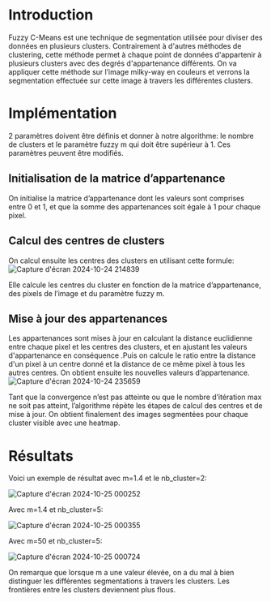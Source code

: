 # Introduction

Fuzzy C-Means est une technique de segmentation utilisée pour diviser des données en plusieurs clusters. Contrairement à d'autres méthodes de clustering, cette méthode permet à chaque point de données d'appartenir à plusieurs clusters avec des degrés d'appartenance différents. On va appliquer cette méthode sur l’image milky-way en couleurs et verrons la segmentation effectuée sur cette image à travers les différentes clusters.

# Implémentation
2 paramètres doivent être définis et donner à notre algorithme: le nombre de clusters et le paramètre fuzzy m qui doit être supérieur à 1. Ces paramètres peuvent être modifiés.

## Initialisation de la matrice d’appartenance
On initialise la matrice d’appartenance dont les valeurs sont comprises entre 0 et 1, et que la somme des appartenances soit égale à 1 pour chaque pixel.

## Calcul des centres de clusters
On calcul ensuite les centres des clusters en utilisant cette formule:
![Capture d'écran 2024-10-24 214839](https://github.com/user-attachments/assets/2013aec8-c449-4507-9487-8f2164108d8b)

Elle calcule les centres du cluster en fonction de la matrice d’appartenance, des pixels de l’image et du paramètre fuzzy m.

## Mise à jour des appartenances
Les appartenances sont mises à jour en calculant la distance euclidienne entre chaque pixel et les centres des clusters, et en ajustant les valeurs d'appartenance en conséquence .Puis on calcule le ratio entre la distance d'un pixel à un centre donné et la distance de ce même pixel à tous les autres centres. On obtient ensuite les nouvelles valeurs d’appartenance. 
![Capture d'écran 2024-10-24 235659](https://github.com/user-attachments/assets/b02eade1-79a9-4158-980e-aa175bda1ea7)


Tant que la convergence n’est pas atteinte ou que le nombre d’itération max ne soit pas atteint, l’algorithme répète les étapes de calcul des centres et de mise à jour.
On obtient finalement des images segmentées pour chaque cluster visible avec une heatmap.

# Résultats
Voici un exemple de résultat avec m=1.4 et le nb_cluster=2:

![Capture d'écran 2024-10-25 000252](https://github.com/user-attachments/assets/85a6d5ff-a53c-470e-af06-5fb1791767b6)


Avec m=1.4 et nb_cluster=5:

![Capture d'écran 2024-10-25 000355](https://github.com/user-attachments/assets/506ba615-ea3e-4678-a00c-48e37b418d86)


Avec m=50 et nb_cluster=5:

![Capture d'écran 2024-10-25 000724](https://github.com/user-attachments/assets/0c4ff144-9e2f-419f-83cb-9fe80f56e0c0)


On remarque que lorsque m a une valeur élevée, on a du mal à bien distinguer les différentes segmentations à travers les clusters. Les frontières entre les clusters deviennent plus flous.
